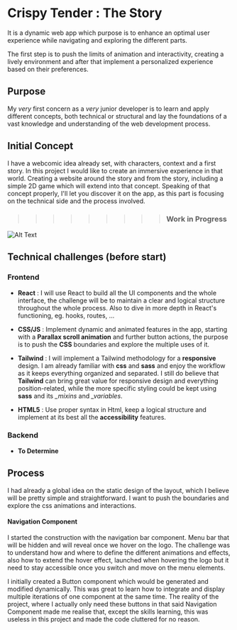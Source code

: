 # Crispy Tender : The Story

It is a dynamic web app which purpose is to enhance an optimal user experience while navigating and exploring the different parts.

The first step is to push the limits of animation and interactivity, creating a lively environment and after that implement a personalized experience based on their preferences.

## Purpose

My _very_ first concern as a _very_ junior developer is to learn and apply different concepts, both technical or structural and lay the foundations of a vast knowledge and understanding of the web development process.

## Initial Concept

I have a webcomic idea already set, with characters, context and a first story. In this project I would like to create an immersive experience in that world. Creating a website around the story and from the story, including a simple 2D game which will extend into that concept. Speaking of that concept properly, I'll let you discover it on the app, as this part is focusing on the technical side and the process involved.

> > > > > > > > > ### Work in Progress

![Alt Text](https://i.giphy.com/media/v1.Y2lkPTc5MGI3NjExa2U5Nmthd2F2dXg5ZnoyNm5rc2x0bG84bW43YmM0bnlpM3FvMWRiMiZlcD12MV9pbnRlcm5hbF9naWZfYnlfaWQmY3Q9Zw/EV9axpboyXiOk/giphy.gif)

## Technical challenges (before start)

### Frontend

- **React** : I will use React to build all the UI components and the whole interface, the challenge will be to maintain a clear and logical structure throughout the whole process. Also to dive in more depth in React's functioning, eg. hooks, routes, ...

- **CSS/JS** :
  Implement dynamic and animated features in the app, starting with a **Parallax scroll animation** and further button actions, the purpose is to push the **CSS** boundaries and explore the multiple uses of it.
- **Tailwind** : I will implement a Tailwind methodology for a **responsive** design.
  I am already familiar with **css** and **sass** and enjoy the workflow as it keeps everything organized and separated. I still do believe that **Tailwind** can bring great value for responsive design and everything position-related, while the more specific styling could be kept using **sass** and its _\_mixins_ and _\_variables_.

- **HTML5** :
Use proper syntax in Html, keep a logical structure and implement at its best all the **accessibility** features.
<!-- - **Redux** : I will be using Redux to manage the global state of the application -->

### Backend

- **To Determine**

## Process

I had already a global idea on the static design of the layout, which I believe will be pretty simple and straightforward. I want to push the boundaries and explore the css animations and interactions.

#### Navigation Component

I started the construction with the navigation bar component. Menu bar that will be hidden and will reveal once we hover on the logo. The challenge was to understand how and where to define the different animations and effects, also how to extend the hover effect, launched when hovering the logo but it need to stay accessible once you switch and move on the menu elements.

I initially created a Button component which would be generated and modified dynamically. This was great to learn how to integrate and display multiple iterations of one component at the same time. The reality of the project, where I actually only need these buttons in that said Navigation Component made me realise that, except the skills learning, this was useless in this project and made the code cluttered for no reason.
